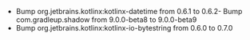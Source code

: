 - Bump org.jetbrains.kotlinx:kotlinx-datetime from 0.6.1 to 0.6.2- Bump com.gradleup.shadow from 9.0.0-beta8 to 9.0.0-beta9
- Bump org.jetbrains.kotlinx:kotlinx-io-bytestring from 0.6.0 to 0.7.0
